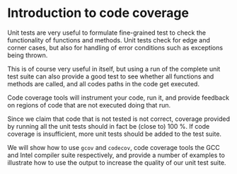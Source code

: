 # Introduction to code coverage

Unit tests are very useful to formulate fine-grained test to check the functionality of functions and methods. Unit tests check for edge and corner cases, but also for handling of error conditions such as exceptions being thrown.

This is of course very useful in itself, but using a run of the complete unit test suite can also provide a good test to see whether all functions and methods are called, and all codes paths in the code get executed.

Code coverage tools will instrument your code, run it, and provide feedback on regions of code that are not executed doing that run.

Since we claim that code that is not tested is not correct, coverage provided by running all the unit tests should in fact be (close to) 100 %.  If code coverage is insufficient, more unit tests should be added to the test suite.

We will show how to use `gcov` and `codecov`, code coverage tools the GCC and Intel compiler suite respectively, and provide a number of examples to illustrate how to use the output to increase the quality of our unit test suite.
